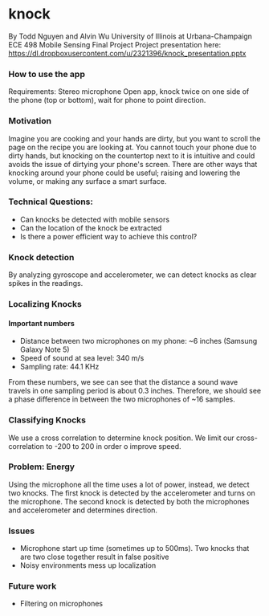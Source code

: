 # knock
By Todd Nguyen and Alvin Wu
University of Illinois at Urbana-Champaign
ECE 498 Mobile Sensing Final Project
Project presentation here: https://dl.dropboxusercontent.com/u/2321396/knock_presentation.pptx

### How to use the app
Requirements: Stereo microphone
Open app, knock twice on one side of the phone (top or bottom), wait for phone to point direction.

### Motivation
Imagine you are cooking and your hands are dirty, but you want to scroll the page on the recipe you are looking at. You cannot touch your phone due to dirty hands, but knocking on the countertop next to it is intuitive and could avoids the issue of dirtying your phone's screen.
There are other ways that knocking around your phone could be useful; raising and lowering the volume, or making any surface a smart surface.

### Technical Questions:
* Can knocks be detected with mobile sensors
* Can the location of the knock be extracted
* Is there a power efficient way to achieve this control?

### Knock detection
By analyzing gyroscope and accelerometer, we can detect knocks as clear spikes in the readings.

### Localizing Knocks
#### Important numbers
* Distance between two microphones on my phone: ~6 inches (Samsung Galaxy Note 5)
* Speed of sound at sea level: 340 m/s
* Sampling rate: 44.1 KHz

From these numbers, we see can see that the distance a sound wave travels in one sampling period is about 0.3 inches.
Therefore, we should see a phase difference in between the two microphones of ~16 samples.

### Classifying Knocks
We use a cross correlation to determine knock position. We limit our cross-correlation to -200 to 200 in order o improve speed.

### Problem: Energy
Using the microphone all the time uses a lot of power, instead, we detect two knocks. The first knock is detected by the accelerometer and turns on the microphone. The second knock is detected by both the microphones and accelerometer and determines direction.

### Issues
* Microphone start up time (sometimes up to 500ms). Two knocks that are two close together result in false positive
* Noisy environments mess up localization

### Future work
* Filtering on microphones
